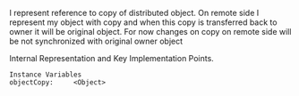 I represent reference to copy of distributed object. On remote side I represent my object with copy and when this copy is transferred back to owner it will be original object.
For now changes on copy on remote side will be not synchronized with original owner object

Internal Representation and Key Implementation Points.

    Instance Variables
	objectCopy:		<Object>